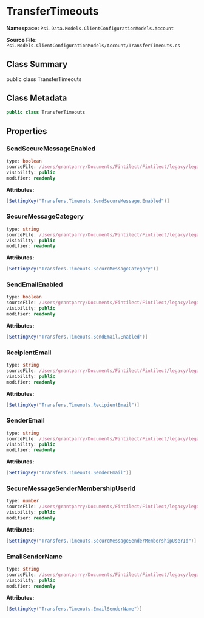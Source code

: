 # TransferTimeouts

**Namespace:** `Psi.Data.Models.ClientConfigurationModels.Account`

**Source File:** `Psi.Models.ClientConfigurationModels/Account/TransferTimeouts.cs`

## Class Summary

public class TransferTimeouts

## Class Metadata

```typescript
public class TransferTimeouts
```

## Properties

### SendSecureMessageEnabled

```typescript
type: boolean
sourceFile: /Users/grantparry/Documents/Fintilect/Fintilect/legacy/legacy-apis/Psi.Models.ClientConfigurationModels/Account/TransferTimeouts.cs
visibility: public
modifier: readonly
```

**Attributes:**
```csharp
[SettingKey("Transfers.Timeouts.SendSecureMessage.Enabled")]
```

### SecureMessageCategory

```typescript
type: string
sourceFile: /Users/grantparry/Documents/Fintilect/Fintilect/legacy/legacy-apis/Psi.Models.ClientConfigurationModels/Account/TransferTimeouts.cs
visibility: public
modifier: readonly
```

**Attributes:**
```csharp
[SettingKey("Transfers.Timeouts.SecureMessageCategory")]
```

### SendEmailEnabled

```typescript
type: boolean
sourceFile: /Users/grantparry/Documents/Fintilect/Fintilect/legacy/legacy-apis/Psi.Models.ClientConfigurationModels/Account/TransferTimeouts.cs
visibility: public
modifier: readonly
```

**Attributes:**
```csharp
[SettingKey("Transfers.Timeouts.SendEmail.Enabled")]
```

### RecipientEmail

```typescript
type: string
sourceFile: /Users/grantparry/Documents/Fintilect/Fintilect/legacy/legacy-apis/Psi.Models.ClientConfigurationModels/Account/TransferTimeouts.cs
visibility: public
modifier: readonly
```

**Attributes:**
```csharp
[SettingKey("Transfers.Timeouts.RecipientEmail")]
```

### SenderEmail

```typescript
type: string
sourceFile: /Users/grantparry/Documents/Fintilect/Fintilect/legacy/legacy-apis/Psi.Models.ClientConfigurationModels/Account/TransferTimeouts.cs
visibility: public
modifier: readonly
```

**Attributes:**
```csharp
[SettingKey("Transfers.Timeouts.SenderEmail")]
```

### SecureMessageSenderMembershipUserId

```typescript
type: number
sourceFile: /Users/grantparry/Documents/Fintilect/Fintilect/legacy/legacy-apis/Psi.Models.ClientConfigurationModels/Account/TransferTimeouts.cs
visibility: public
modifier: readonly
```

**Attributes:**
```csharp
[SettingKey("Transfers.Timeouts.SecureMessageSenderMembershipUserId")]
```

### EmailSenderName

```typescript
type: string
sourceFile: /Users/grantparry/Documents/Fintilect/Fintilect/legacy/legacy-apis/Psi.Models.ClientConfigurationModels/Account/TransferTimeouts.cs
visibility: public
modifier: readonly
```

**Attributes:**
```csharp
[SettingKey("Transfers.Timeouts.EmailSenderName")]
```
